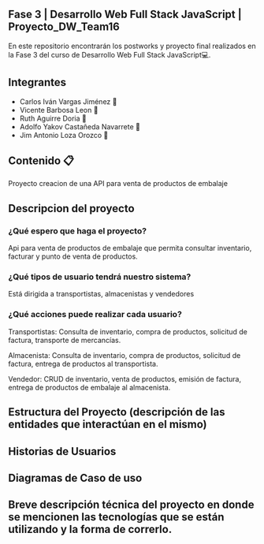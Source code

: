 ## Fase 3 | Desarrollo Web Full Stack JavaScript | Proyecto_DW_Team16
En este repositorio encontrarán los postworks y proyecto final realizados en la Fase 3 del curso de Desarrollo Web Full Stack JavaScript💻.

## Integrantes
- Carlos Iván Vargas Jiménez 👨
- Vicente Barbosa Leon 👨
- Ruth Aguirre Doria 👩
- Adolfo Yakov Castañeda Navarrete 👨
- Jim Antonio Loza Orozco 👨

## Contenido 📋
Proyecto creacion de una API para venta de productos de embalaje

## Descripcion del proyecto 

### ¿Qué espero que haga el proyecto?
Api para venta de productos de embalaje que permita consultar inventario, facturar y punto de venta de productos.

### ¿Qué tipos de usuario tendrá nuestro sistema?
Está dirigida a transportistas, almacenistas y vendedores

### ¿Qué acciones puede realizar cada usuario?
Transportistas: Consulta de inventario, compra de productos, solicitud de factura, transporte de mercancías.

Almacenista: Consulta de inventario, compra de productos, solicitud de factura, entrega de productos al transportista.

Vendedor: CRUD de inventario, venta de productos, emisión de factura, entrega de productos de embalaje al almacenista.

## Estructura del Proyecto (descripción de las entidades que interactúan en el mismo)

## Historias de Usuarios

## Diagramas de Caso de uso

## Breve descripción técnica del proyecto en donde se mencionen las tecnologías que se están utilizando y la forma de correrlo.
